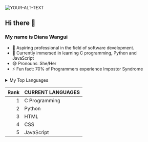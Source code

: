 <picture>
 <source media="(prefers-color-scheme: dark)" srcset="https://i.ytimg.com/vi/-grF3kNF0gQ/hq720.jpg?sqp=-oaymwE7CK4FEIIDSFryq4qpAy0IARUAAAAAGAElAADIQj0AgKJD8AEB-AH-CYACzgWKAgwIABABGD0gVShlMA8=&rs=AOn4CLBPAKQDr6f6FP3E8kqGyjKSELoGqg">
 <source media="(prefers-color-scheme: light)" srcset="https://i.ytimg.com/vi/-grF3kNF0gQ/hq720.jpg?sqp=-oaymwE7CK4FEIIDSFryq4qpAy0IARUAAAAAGAElAADIQj0AgKJD8AEB-AH-CYACzgWKAgwIABABGD0gVShlMA8=&rs=AOn4CLBPAKQDr6f6FP3E8kqGyjKSELoGqg">
 <img alt="YOUR-ALT-TEXT" src="https://i.ytimg.com/vi/-grF3kNF0gQ/hq720.jpg?sqp=-oaymwE7CK4FEIIDSFryq4qpAy0IARUAAAAAGAElAADIQj0AgKJD8AEB-AH-CYACzgWKAgwIABABGD0gVShlMA8=&rs=AOn4CLBPAKQDr6f6FP3E8kqGyjKSELoGqg">
</picture>


## Hi there 👋

### My name is Diana Wangui

- 🔭 Aspiring professional in the field of software development.
- 🌱 Currently immersed in learning C programming, Python and JavaScript
- 😄 Pronouns: She/Her
- ⚡ Fun fact: 70% of Programmers experience Impostor Syndrome



<details>
<summary>My Top Languages


| Rank | CURRENT LANGUAGES |
|-----:|-------------------|
|     1|     C Programming |
|     2|     Python        |
|     3|     HTML          |
|     4|     CSS           |
|     5|     JavaScript    |

</summary>
